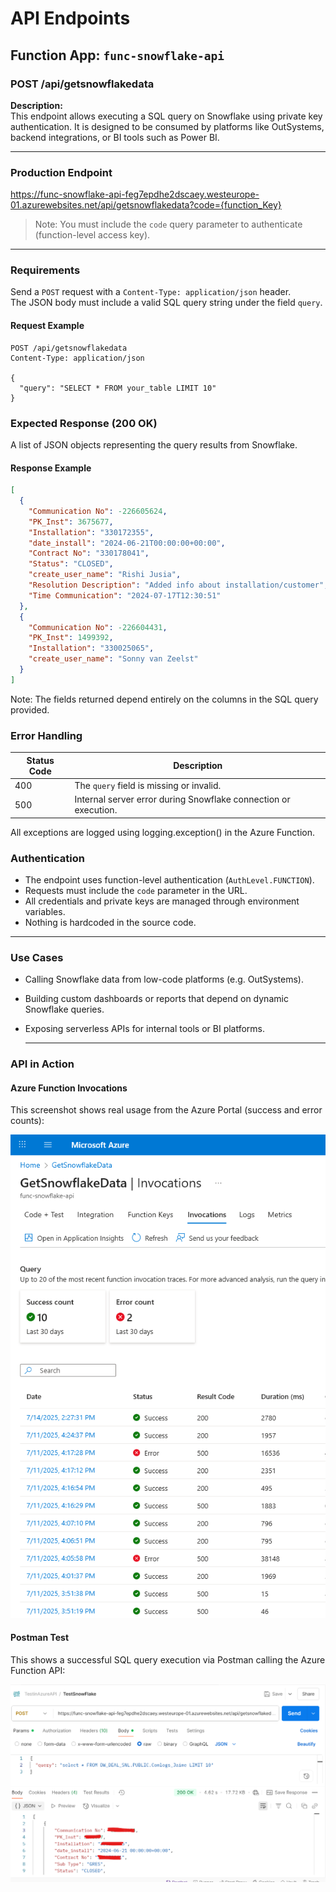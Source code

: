 # API Endpoints

## Function App: `func-snowflake-api`

### POST /api/getsnowflakedata

**Description:**  
This endpoint allows executing a SQL query on Snowflake using private key authentication. It is designed to be consumed by platforms like OutSystems, backend integrations, or BI tools such as Power BI.

---

### Production Endpoint

https://func-snowflake-api-feg7epdhe2dscaey.westeurope-01.azurewebsites.net/api/getsnowflakedata?code={function_Key}


> Note: You must include the `code` query parameter to authenticate (function-level access key).

---

### Requirements

Send a `POST` request with a `Content-Type: application/json` header.  
The JSON body must include a valid SQL query string under the field `query`.

#### Request Example

```http
POST /api/getsnowflakedata
Content-Type: application/json

{
  "query": "SELECT * FROM your_table LIMIT 10"
}
```
### Expected Response (200 OK)

A list of JSON objects representing the query results from Snowflake.

#### Response Example

```json
[
  {
    "Communication No": -226605624,
    "PK_Inst": 3675677,
    "Installation": "330172355",
    "date_install": "2024-06-21T00:00:00+00:00",
    "Contract No": "330178041",
    "Status": "CLOSED",
    "create_user_name": "Rishi Jusia",
    "Resolution Description": "Added info about installation/customer",
    "Time Communication": "2024-07-17T12:30:51"
  },
  {
    "Communication No": -226604431,
    "PK_Inst": 1499392,
    "Installation": "330025065",
    "create_user_name": "Sonny van Zeelst"
  }
]
```
Note: The fields returned depend entirely on the columns in the SQL query provided.

### Error Handling

| Status Code | Description                                      |
|-------------|--------------------------------------------------|
| 400         | The `query` field is missing or invalid.         |
| 500         | Internal server error during Snowflake connection or execution. |

All exceptions are logged using logging.exception() in the Azure Function.

### Authentication

- The endpoint uses function-level authentication (`AuthLevel.FUNCTION`).
- Requests must include the `code` parameter in the URL.
- All credentials and private keys are managed through environment variables.
- Nothing is hardcoded in the source code.

---

### Use Cases

- Calling Snowflake data from low-code platforms (e.g. OutSystems).
- Building custom dashboards or reports that depend on dynamic Snowflake queries.
- Exposing serverless APIs for internal tools or BI platforms.

  ---

### API in Action

####  Azure Function Invocations

This screenshot shows real usage from the Azure Portal (success and error counts):

![Azure Function Invocations](img/azure_function_success.png)

####  Postman Test

This shows a successful SQL query execution via Postman calling the Azure Function API:

![Postman Snowflake Test](img/postman_success_response.png)

